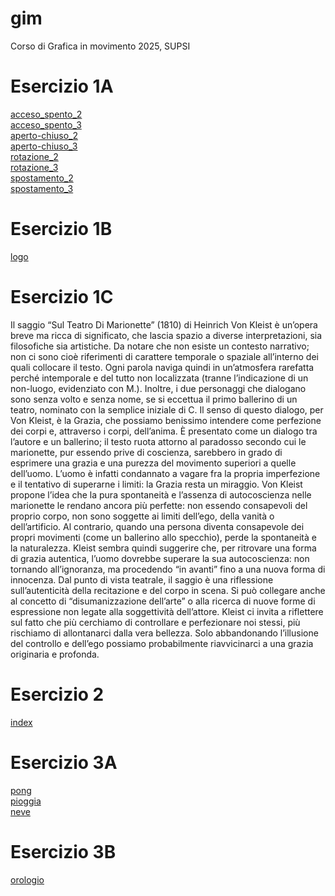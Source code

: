 # gim
Corso di Grafica in movimento 2025, SUPSI

# Esercizio 1A
[acceso_spento_2](https://emmamassarotti.github.io/gim/esercizio_1A/acceso_spento_2.html)      
[acceso_spento_3](https://emmamassarotti.github.io/gim/esercizio_1A/acceso_spento_3.html)      
[aperto-chiuso_2](https://emmamassarotti.github.io/gim/esercizio_1A/aperto-chiuso_2.html)      
[aperto-chiuso_3](https://emmamassarotti.github.io/gim/esercizio_1A/aperto-chiuso_3.html)       
[rotazione_2](https://emmamassarotti.github.io/gim/esercizio_1A/rotazione_2.html)     
[rotazione_3](https://emmamassarotti.github.io/gim/esercizio_1A/rotazione_3.html)      
[spostamento_2](https://emmamassarotti.github.io/gim/esercizio_1A/spostamento_2.html)     
[spostamento_3](https://emmamassarotti.github.io/gim/esercizio_1A/spostamento_3.html)     


# Esercizio 1B
[logo](https://emmamassarotti.github.io/gim/esercizio_1B/logo.html)


# Esercizio 1C
Il saggio “Sul Teatro Di Marionette” (1810) di Heinrich Von Kleist è un’opera breve ma ricca di significato, che lascia spazio a diverse interpretazioni, sia filosofiche sia artistiche.
Da notare che non esiste un contesto narrativo; non ci sono cioè riferimenti di carattere temporale o spaziale all’interno dei quali collocare il testo. Ogni parola naviga quindi in un’atmosfera rarefatta perché intemporale e del tutto non localizzata (tranne l’indicazione di un non-luogo, evidenziato con M.). 
Inoltre, i due personaggi che dialogano sono senza volto e senza nome, se si eccettua il primo ballerino di un teatro, nominato con la semplice iniziale di C. 
Il senso di questo dialogo, per Von Kleist, è la Grazia, che possiamo benissimo intendere come perfezione dei corpi e, attraverso i corpi, dell’anima.
È presentato come un dialogo tra l’autore e un ballerino; il testo ruota attorno al paradosso secondo cui le marionette, pur essendo prive di coscienza, sarebbero in grado di esprimere una grazia e una purezza del movimento superiori a quelle dell’uomo. 
L’uomo è infatti condannato a vagare fra la propria imperfezione e il tentativo di superarne i limiti: la Grazia resta un miraggio.
Von Kleist propone l’idea che la pura spontaneità e l’assenza di autocoscienza nelle marionette le rendano ancora più perfette: non essendo consapevoli del proprio corpo, non sono soggette ai limiti dell’ego, della vanità o dell’artificio.
Al contrario, quando una persona diventa consapevole dei propri movimenti (come un ballerino allo specchio), perde la spontaneità e la naturalezza.
Kleist sembra quindi suggerire che, per ritrovare una forma di grazia autentica, l’uomo dovrebbe superare la sua autocoscienza: non tornando all’ignoranza, ma procedendo “in avanti” fino a una nuova forma di innocenza. 
Dal punto di vista teatrale, il saggio è una riflessione sull’autenticità della recitazione e del corpo in scena. Si può collegare anche al concetto di “disumanizzazione dell’arte” o alla ricerca di nuove forme di espressione non legate alla soggettività dell’attore.
Kleist ci invita a riflettere sul fatto che più cerchiamo di controllare e perfezionare noi stessi, più rischiamo di allontanarci dalla vera bellezza. 
Solo abbandonando l’illusione del controllo e dell’ego possiamo probabilmente riavvicinarci a una grazia originaria e profonda.


# Esercizio 2
[index](https://emmamassarotti.github.io/gim/esercizio_2/parallasse.html)


# Esercizio 3A
[pong](https://emmamassarotti.github.io/gim/esercizio_3A/pong/pong.html)         
[pioggia](https://emmamassarotti.github.io/gim/esercizio_3A/pioggia/pioggia.html)         
[neve](https://emmamassarotti.github.io/gim/esercizio_3A/neve/neve.html)          


# Esercizio 3B
[orologio](https://emmamassarotti.github.io/gim/esercizio_3A/orologio.html)

